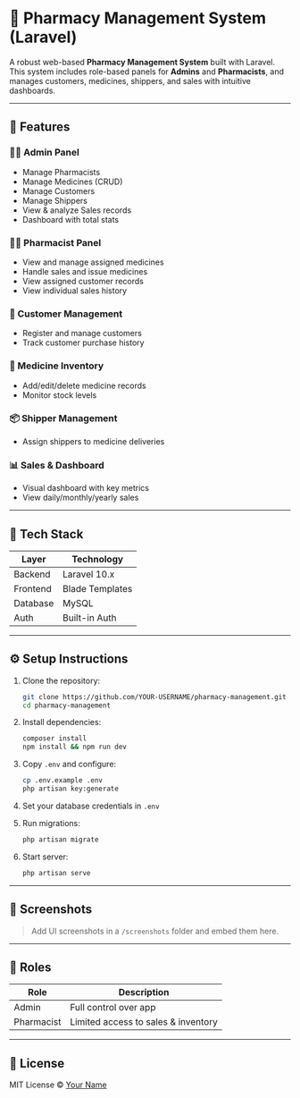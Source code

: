 # 💊 Pharmacy Management System (Laravel)

A robust web-based **Pharmacy Management System** built with Laravel. This system includes role-based panels for **Admins** and **Pharmacists**, and manages customers, medicines, shippers, and sales with intuitive dashboards.

---

## 🚀 Features

### 👨‍⚕️ Admin Panel

* Manage Pharmacists
* Manage Medicines (CRUD)
* Manage Customers
* Manage Shippers
* View & analyze Sales records
* Dashboard with total stats

### 🧑‍🔬 Pharmacist Panel

* View and manage assigned medicines
* Handle sales and issue medicines
* View assigned customer records
* View individual sales history

### 👥 Customer Management

* Register and manage customers
* Track customer purchase history

### 💊 Medicine Inventory

* Add/edit/delete medicine records
* Monitor stock levels


### 📦 Shipper Management

* Assign shippers to medicine deliveries

### 📊 Sales & Dashboard

* Visual dashboard with key metrics
* View daily/monthly/yearly sales


---

## 🧰 Tech Stack

| Layer    | Technology             |
| -------- | ---------------------- |
| Backend  | Laravel 10.x           |
| Frontend | Blade Templates        |
| Database | MySQL                  |
| Auth     | Built-in Auth          |


---

## ⚙️ Setup Instructions

1. Clone the repository:

   ```bash
   git clone https://github.com/YOUR-USERNAME/pharmacy-management.git
   cd pharmacy-management
   ```

2. Install dependencies:

   ```bash
   composer install
   npm install && npm run dev
   ```

3. Copy `.env` and configure:

   ```bash
   cp .env.example .env
   php artisan key:generate
   ```

4. Set your database credentials in `.env`

5. Run migrations:

   ```bash
   php artisan migrate
   ```

6. Start server:

   ```bash
   php artisan serve
   ```

---

## 📸 Screenshots

> Add UI screenshots in a `/screenshots` folder and embed them here.

---

## 👤 Roles

| Role       | Description                         |
| ---------- | ----------------------------------- |
| Admin      | Full control over app               |
| Pharmacist | Limited access to sales & inventory |

---

## 📄 License

MIT License © [Your Name](https://github.com/YOUR-USERNAME)
